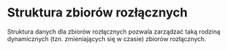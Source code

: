 Struktura zbiorów rozłącznych
====================
Struktura danych dla zbiorów rozłącznych pozwala zarządzać
taką rodziną dynamicznych (tzn. zmieniających się w czasie)
zbiorów rozłącznych.
